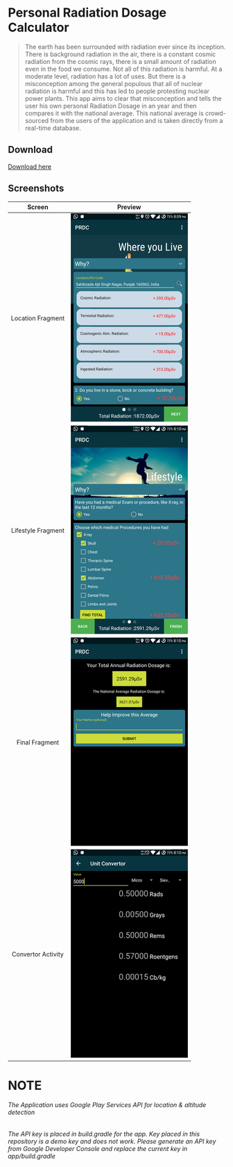 # Personal Radiation Dosage Calculator

>The earth has been surrounded with radiation ever since its inception. There is background radiation in the air, there is a constant cosmic radiation from the cosmic rays, there is a small amount of radiation even in the food we consume. Not all of this radiation is harmful. At a moderate level, radiation has a lot of uses.
>But there is a misconception among the general populous that all of nuclear radiation is harmful and this has led to people protesting nuclear power plants.
>This app aims to clear that misconception and tells the user his own personal Radiation Dosage in an year and then compares it with the national average. This national average is crowd-sourced from the users of the application and is taken directly from a real-time database.

## Download
[Download here](http://cybersapien.xyz/portfolio/prdc/PRDC-release.apk "Download here")

## Screenshots

|Screen | Preview|
|:-----:|:-------:|
|Location Fragment|![location fragment](screens/screen1.png)|
|Lifestyle Fragment|![lifestyle fragment](screens/lifestyle1.png)|
|Final Fragment|![Final](screens/finalSubmission.png)|
|Convertor Activity|![convertor Activity](screens/convertor.png)|

# NOTE

###### The Application uses Google Play Services API for location & altitude detection

###### The API key is placed in build.gradle for the app. Key placed in this repository is a demo key and does not work. Please generate an API key from Google Developer Console and replace the current key in app/build.gradle


